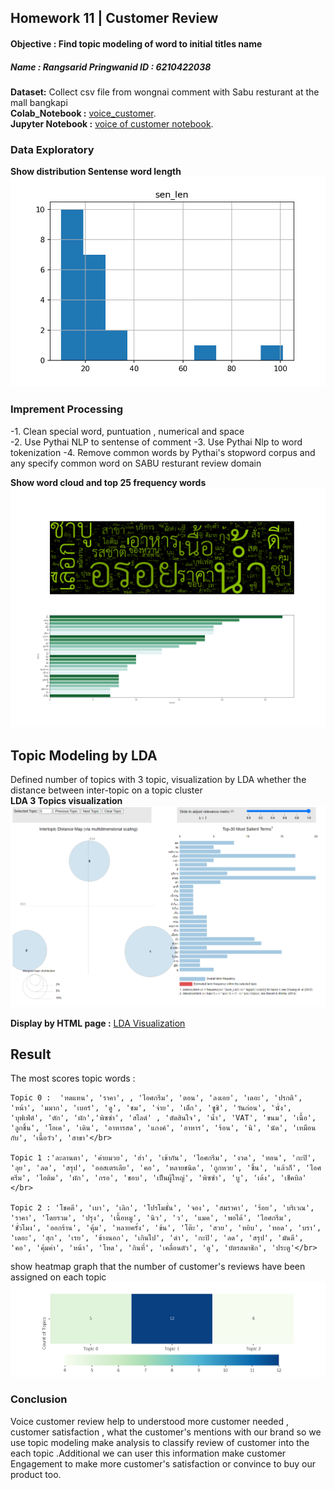 
## Homework 11 | Customer Review 
#### Objective : Find topic modeling of word to initial titles name 
##### Name : Rangsarid Pringwanid ID :  6210422038
**Dataset:** Collect csv file from wongnai comment with Sabu resturant at the mall bangkapi </br>
**Colab_Notebook :** [voice_customer](https://colab.research.google.com/drive/11io0nwDOKAC0pCZlzovQwYvG83_2pH6A#scrollTo=h7l0BcISJnvz). </br>
**Jupyter Notebook :** [voice of customer notebook]().

### Data Exploratory 
**Show distribution Sentense word length** </br>
![snapshoot](Hw11/word_distri.png)

### Imprement Processing
-1. Clean special word, puntuation , numerical and space  
-2. Use Pythai NLP to sentense of comment 
-3. Use Pythai Nlp to word tokenization 
-4. Remove common words by Pythai's stopword corpus  and any specify  common word on SABU resturant review  domain 

**Show word cloud and top 25 frequency words** </br>
 ![snapshoot](Hw11/word_tk_fre.png)

 ## Topic Modeling by LDA
Defined number of topics with 3 topic, visualization by LDA whether the distance between inter-topic on a topic cluster </br>
**LDA 3 Topics visualization**</br>
![snapshoot](Hw11/LDA_2.png)

**Display by HTML page :** [LDA Visualization](Hw11/lda.html)  



## Result 
The most scores topic words :  </br>
    
    Topic 0 :  'ทดแทน', 'ราคา', , 'ไอศกรีม', 'ตอน', 'ลงเอย', 'เดอะ', 'ปรกติ', 'หน้า', 'มมาก', 'เบอร์', 'ดู', 'ชม', 'จ่าย', 'เด็ก', 'ซูชิ', 'วันก่อน', 'นั่ง', 'บุฟเฟ่ต์', 'ตัก', 'ผัก','พิซซ่า', 'สไลด์' , 'ตัดสินใจ', 'น้ำ', 'VAT', 'ขนม', 'เนื้อ', 'ลูกชิ้น', 'โอเค', 'เดิน', 'อาหารสด', 'แกงค์', 'อาหาร', 'ร้อน', 'นิ', 'นัด', 'เหมือนกับ', 'เนื้อวัว', 'สาขา'</br>
    
    Topic 1 :'ละลานตา', 'ค่ายมวย', 'ฮ่า', 'เข้ากัน', 'ไอศกรีม', 'งวด', 'ทอน', 'กะปิ', 'ลุย', 'ลด', 'สรุป', 'ออสเตรเลีย', 'คอ', 'หลายชนิด', 'ถูกหวย', 'ชิ้น', 'แล้วก็', 'ไอศครีม', 'ไอติม', 'ผัก', 'กรอ', 'ชอบ', 'เป็นผู้ใหญ่', 'พิซซ่า', 'บู', 'เด้ง', 'เช็คบิล' </br>
    
    Topic 2 : 'โชคดี', 'เบา', 'เลิก', 'โปรโมชั่น', 'จอง', 'สมราคา', 'ร้อย', 'บริเวณ', 'ราคา', 'โดยรวม', 'ปรุง', 'เนื้อหมู', 'นิว', 'ว', 'แมค', 'พอได้', 'ไอศกรีม', 'ชั่วโมง', 'ออกร้าน', 'คุ้ม', 'หลายครั้ง', 'ข้น', 'โต๊ะ', 'สวย', 'หยิบ', 'ทอด', 'บรา', 'เดอะ', 'สุก', 'เรย', 'ข้างนอก', 'เกินไป', 'ดำ', 'กะปิ', 'ลด', 'สรุป', 'มันดี', 'คอ', 'คุ้มค่า', 'หน้า', 'โหด', 'กินที่', 'เคลื่อนตัว', 'ดู', 'บัตรสมาชิก', 'ประตู'</br> 
show heatmap graph that the number of customer's reviews have been assigned on each topic 
 ![snapshoot](Hw11/heatmap_final.png)

### Conclusion 
Voice customer review help to understood more customer needed , customer satisfaction , what the customer's mentions with our brand so we use topic modeling make analysis to classify review of customer into the each topic .Additional we can user this information make customer Engagement 
to make more customer's satisfaction or convince to buy our product too.




